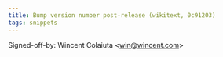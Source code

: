 ```yaml
---
title: Bump version number post-release (wikitext, 0c91203)
tags: snippets
---
```


Signed-off-by: Wincent Colaiuta &lt;win@wincent.com&gt;
